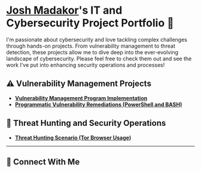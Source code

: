 # <a href="https://www.linkedin.com/in/arsenio-sylvester89/">Josh Madakor</a>'s IT and Cybersecurity Project Portfolio 🔐

I'm passionate about cybersecurity and love tackling complex challenges through hands-on projects. From vulnerability management to threat detection, these projects allow me to dive deep into the ever-evolving landscape of cybersecurity. Please feel free to check them out and see the work I’ve put into enhancing security operations and processes!


## ⚠️ Vulnerability Management Projects

- **[Vulnerability Management Program Implementation](https://github.com/arsenio-89/vulnerability-management-program)**
- **[Programmatic Vulnerability Remediations (PowerShell and BASH)](https://github.com/arsenio-89/programmatic-vulnerability-remediations)**

## 🚨 Threat Hunting and Security Operations

- **[Threat Hunting Scenario (Tor Browser Usage)](https://github.com/arsenio-89/threat-hunting-scenario-tor)**

<hr/>

## 🤳 Connect With Me

[linkedin]: https://linkedin.com/in/Arsenio-89

<!--
<img width="35" alt="image" src="https://github.com/user-attachments/assets/2f41c7cd-5ea8-4475-b451-a37161b6c3fb"> 
<img width="35" alt="image" src="https://github.com/user-attachments/assets/77649969-9910-4994-8b96-74a116cfb2a8">
-->
